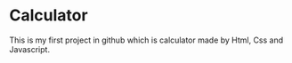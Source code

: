 # Calculator
This is my first project in github which is calculator made by Html, Css and Javascript.

